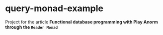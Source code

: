 # query-monad-example

Project for the article **Functional database programming with Play Anorm through the `Reader Monad`**
